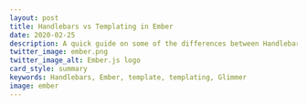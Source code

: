 ```yaml
---
layout: post
title: Handlebars vs Templating in Ember
date: 2020-02-25
description: A quick guide on some of the differences between Handlebars and the templating language in Ember
twitter_image: ember.png
twitter_image_alt: Ember.js logo
card_style: summary
keywords: Handlebars, Ember, template, templating, Glimmer
image: ember
---
```


